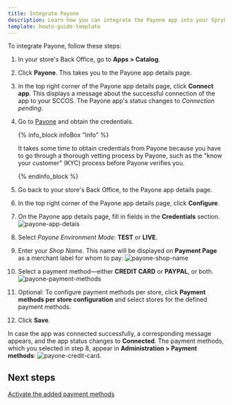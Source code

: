 ```yaml
---
title: Integrate Payone
description: Learn how you can integrate the Payone app into your Spryker shop
template: howto-guide-template
---
```


To integrate Payone, follow these steps:

1. In your store's Back Office, go to **Apps&nbsp;<span aria-label="and then">></span> Catalog**.
2. Click **Payone**.
   This takes you to the Payone app details page.
3. In the top right corner of the Payone app details page, click **Connect app**.
   This displays a message about the successful connection of the app to your SCCOS. The Payone app's status changes to *Connection pending*.   
4. Go to [Payone](https://www.payone.com?ref=spryker-documentation) and obtain the credentials.
   
   {% info_block infoBox "Info" %}

   It takes some time to obtain credentials from Payone because you have to go through a thorough vetting process by Payone, such as the "know your customer" (KYC) process before Payone verifies you.

   {% endinfo_block %}

5. Go back to your store's Back Office, to the Payone app details page.
6. In the top right corner of the Payone app details page, click **Configure**.
7. On the Payone app details page, fill in fields in the **Credentials** section.
   ![payone-app-detais](https://spryker.s3.eu-central-1.amazonaws.com/docs/aop/user/apps/payone/payone-app-details.png)
8. Select *Payone Environment Mode*: **TEST** or **LIVE**.
9. Enter your *Shop Name*. This name will be displayed on **Payment Page** as a merchant label for whom to pay:
   ![payone-shop-name](https://spryker.s3.eu-central-1.amazonaws.com/docs/aop/user/apps/payone/payone-shop-name.png)
10. Select a payment method⁠—either **CREDIT CARD** or **PAYPAL**, or both.
   ![payone-payment-methods](https://spryker.s3.eu-central-1.amazonaws.com/docs/aop/user/apps/payone/payone-payment-methods.png)
11. Optional: To configure payment methods per store, click **Payment methods per store configuration** and select stores for the defined payment methods.
12. Click **Save**.
   
In case the app was connected successfully, a corresponding message appears, and the app status changes to **Connected**. The payment methods, which you selected in step 8, appear in **Administration&nbsp;<span aria-label="and then">></span>  Payment methods**:
![payone-credit-card](https://spryker.s3.eu-central-1.amazonaws.com/docs/aop/user/apps/payone/payone-credit-card.png).

## Next steps
[Activate the added payment methods](/docs/pbc/all/payment-service-providers/payone/manage-in-the-back-office/activating-payment-methods.html)
